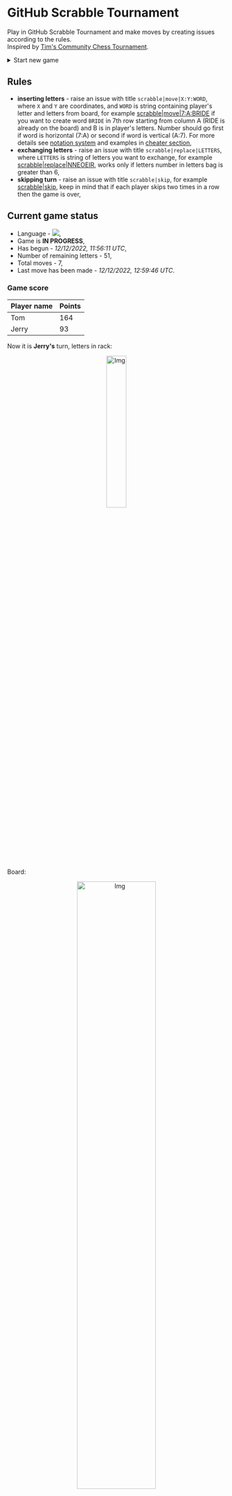 
# GitHub Scrabble Tournament
Play in GitHub Scrabble Tournament and make moves by creating issues according to the rules.    
Inspired by [Tim's Community Chess Tournament](https://github.com/timburgan/).

<details>
  <summary>Start new game</summary>
  
 
 - [GB](https://github.com/radosz99/radosz99/issues/new?title=scrabble%7Cinit%7CGB&body=Just+push+%27Submit+new+issue%27+or+update+with+your+move)  ![](https://raw.githubusercontent.com/radosz99/radosz99/main/flags/GB.png)
 - [PL](https://github.com/radosz99/radosz99/issues/new?title=scrabble%7Cinit%7CPL&body=Just+push+%27Submit+new+issue%27+or+update+with+your+move)  ![](https://raw.githubusercontent.com/radosz99/radosz99/main/flags/PL.png)
 - [ES](https://github.com/radosz99/radosz99/issues/new?title=scrabble%7Cinit%7CES&body=Just+push+%27Submit+new+issue%27+or+update+with+your+move)  ![](https://raw.githubusercontent.com/radosz99/radosz99/main/flags/ES.png)
 - [DE](https://github.com/radosz99/radosz99/issues/new?title=scrabble%7Cinit%7CDE&body=Just+push+%27Submit+new+issue%27+or+update+with+your+move)  ![](https://raw.githubusercontent.com/radosz99/radosz99/main/flags/DE.png)
 - [FR](https://github.com/radosz99/radosz99/issues/new?title=scrabble%7Cinit%7CFR&body=Just+push+%27Submit+new+issue%27+or+update+with+your+move)  ![](https://raw.githubusercontent.com/radosz99/radosz99/main/flags/FR.png)
</details>
        

## Rules
 - **inserting letters** - raise an issue with title `scrabble|move|X:Y:WORD`, where `X` and `Y` are coordinates, and `WORD` is string containing player's letter and letters from board, for example [scrabble&#124;move&#124;7:A:BRIDE](https://github.com/radosz99/radosz99/issues/new?title=scrabble%7Cmove%7C7%3AA%3ABRIDE&body=Just+push+%27Submit+new+issue%27+or+update+with+your+move) if you want to create word `BRIDE` in 7th row starting from column A (RIDE is already on the board) and B is in player's letters. Number should go first if word is horizontal (7:A) or second if word is vertical (A:7). For more details see [notation system](https://en.wikipedia.org/wiki/Scrabble#Notation_system) and examples in [cheater section](#cheater),
 - **exchanging letters** - raise an issue with title `scrabble|replace|LETTERS`, where `LETTERS` is string of letters you want to exchange, for example [scrabble&#124;replace&#124;NNEOEIR](https://github.com/radosz99/radosz99/issues/new?title=scrabble%7Creplace%7CNNEOEIR&body=Just+push+%27Submit+new+issue%27+or+update+with+your+move), works only if letters number in letters bag is greater than 6,
 - **skipping turn** - raise an issue with title `scrabble|skip`, for example [scrabble&#124;skip](https://github.com/radosz99/radosz99/issues/new?title=scrabble%7Cskip&body=Just+push+%27Submit+new+issue%27+or+update+with+your+move), keep in mind that if each player skips two times in a row then the game is over,

## Current game status
 - Language - ![](https://raw.githubusercontent.com/radosz99/radosz99/main/flags/DE.png),
 - Game is **IN PROGRESS**,
 - Has begun - *12/12/2022, 11:56:11 UTC*,
 - Number of remaining letters - 51,
 - Total moves - 7,
 - Last move has been made - *12/12/2022, 12:59:46 UTC*.
    
### Game score
| Player name | Points |
 | - | - |  
| Tom | 164
| Jerry | 93

Now it is **Jerry's** turn, letters in rack:
<p align="center">
    <img src="https://raw.githubusercontent.com/radosz99/radosz99/main/rack.png" width=30% alt="Img"/>
</p>

Board:
<p align="center">
<img src="https://raw.githubusercontent.com/radosz99/radosz99/main/board.png" width=60% alt="Img"/>
</p>
    
## User leaderboard
| Moves | Who | Points |
| - | - | - |
| 7 | [@radosz99](github.com/radosz99)| 257

<a name="cheater"></a>
## Cheater section  
Try out my algorithm and check the moves that were found based on the state of the board and rack. :cowboy_hat_face:
<details>
  <summary>Reveal some fancy moves :)</summary>
  
  | Id | Move | Points |
  | - | - | - |  
|1 | [O:0:eintoren](https://github.com/radosz99/radosz99/issues/new?title=scrabble%7Cmove%7CO%3A0%3Aeintoren&body=Just+push+%27Submit+new+issue%27+or+update+with+your+move) | 131 
|2 | [14:H:heroinen](https://github.com/radosz99/radosz99/issues/new?title=scrabble%7Cmove%7C14%3AH%3Aheroinen&body=Just+push+%27Submit+new+issue%27+or+update+with+your+move) | 83 
|3 | [O:1:notieren](https://github.com/radosz99/radosz99/issues/new?title=scrabble%7Cmove%7CO%3A1%3Anotieren&body=Just+push+%27Submit+new+issue%27+or+update+with+your+move) | 77 
|4 | [14:E:einhorne](https://github.com/radosz99/radosz99/issues/new?title=scrabble%7Cmove%7C14%3AE%3Aeinhorne&body=Just+push+%27Submit+new+issue%27+or+update+with+your+move) | 61 
|5 | [O:0:eintore](https://github.com/radosz99/radosz99/issues/new?title=scrabble%7Cmove%7CO%3A0%3Aeintore&body=Just+push+%27Submit+new+issue%27+or+update+with+your+move) | 24 
|6 | [O:1:enteron](https://github.com/radosz99/radosz99/issues/new?title=scrabble%7Cmove%7CO%3A1%3Aenteron&body=Just+push+%27Submit+new+issue%27+or+update+with+your+move) | 24 
|7 | [O:1:notiere](https://github.com/radosz99/radosz99/issues/new?title=scrabble%7Cmove%7CO%3A1%3Anotiere&body=Just+push+%27Submit+new+issue%27+or+update+with+your+move) | 24 
|8 | [O:3:tenoren](https://github.com/radosz99/radosz99/issues/new?title=scrabble%7Cmove%7CO%3A3%3Atenoren&body=Just+push+%27Submit+new+issue%27+or+update+with+your+move) | 24 
|9 | [O:3:tironen](https://github.com/radosz99/radosz99/issues/new?title=scrabble%7Cmove%7CO%3A3%3Atironen&body=Just+push+%27Submit+new+issue%27+or+update+with+your+move) | 24 
|10 | [O:0:eintor](https://github.com/radosz99/radosz99/issues/new?title=scrabble%7Cmove%7CO%3A0%3Aeintor&body=Just+push+%27Submit+new+issue%27+or+update+with+your+move) | 21 
</details>
    
## Latest moves
<details>
<summary>Show 10 latest moves</summary>
  
  
  | Id | Type | Move / Letters to replace | Created words / New letters | Date | Points | Player | Who |
  | - | - | - | - | - | - | - | - |
|6| INSERT | K:2:welk | ['WELK'] | 12/12/2022, 12:59:46 UTC | 20 | Tom | [@radosz99](github.com/radosz99) |
|5| INSERT | H:11:mich | ['MICH'] | 12/12/2022, 12:58:55 UTC | 39 | Jerry | [@radosz99](github.com/radosz99) |
|4| INSERT | 12:F:privaten | ['PRIVATEN'] | 12/12/2022, 12:53:33 UTC | 96 | Tom | [@radosz99](github.com/radosz99) |
|3| INSERT | 3:J:genäht | ['GENÄHT'] | 12/12/2022, 12:31:18 UTC | 28 | Jerry | [@radosz99](github.com/radosz99) |
|2| INSERT | M:2:fäusten | ['FÄUSTEN'] | 12/12/2022, 12:30:36 UTC | 34 | Tom | [@radosz99](github.com/radosz99) |
|1| INSERT | K:7:abkamt | ['ABKAMT'] | 12/12/2022, 12:00:45 UTC | 26 | Jerry | [@radosz99](github.com/radosz99) |
|0| INSERT | 7:H:entase | ['ENTASE'] | 12/12/2022, 11:59:14 UTC | 14 | Tom | [@radosz99](github.com/radosz99) |
</details>
    